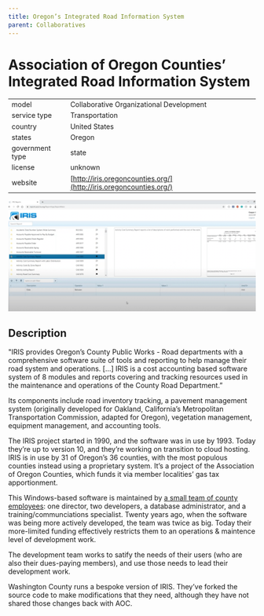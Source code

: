 ```yaml
---
title: Oregon’s Integrated Road Information System
parent: Collaboratives
---
```


# Association of Oregon Counties’ Integrated Road Information System

|                   |                                          |
|:------------------|:-----------------------------------------|
| model             | Collaborative Organizational Development
| service type      | Transportation
| country           | United States
| states            | Oregon
| government type   | state
| license           | unknown
| website           | [http://iris.oregoncounties.org/](http://iris.oregoncounties.org/)

![IRIS screenshot](images/or-iris.png)

## Description
"IRIS provides Oregon’s County Public Works - Road departments with a comprehensive software suite of tools and reporting to help manage their road system and operations. [...] IRIS is a cost accounting based software system of 8 modules and reports covering and tracking resources used in the maintenance and operations of the County Road Department.”

Its components include road inventory tracking, a pavement management system (originally developed for Oakland, California’s Metropolitan Transportation Commission, adapted for Oregon), vegetation management, equipment management, and accounting tools.

The IRIS project started in 1990, and the software was in use by 1993. Today they’re up to version 10, and they’re working on transition to cloud hosting. IRIS is in use by 31 of Oregon’s 36 counties, with the most populous counties instead using a proprietary system. It’s a project of the Association of Oregon Counties, which funds it via member localities’ gas tax apportionment.

This Windows-based software is maintained by [a small team of county employees](http://oregoncounties.org/oaces-directory-welcome/about-us/): one director, two developers, a database administrator, and a training/communciations specialist. Twenty years ago, when the software was being more actively developed, the team was twice as big. Today their more-limited funding effectively restricts them to an operations & maintence level of development work.

The development team works to satify the needs of their users (who are also their dues-paying members), and use those needs to lead their development work.

Washington County runs a bespoke version of IRIS. They’ve forked the source code to make modifications that they need, although they have not shared those changes back with AOC.
